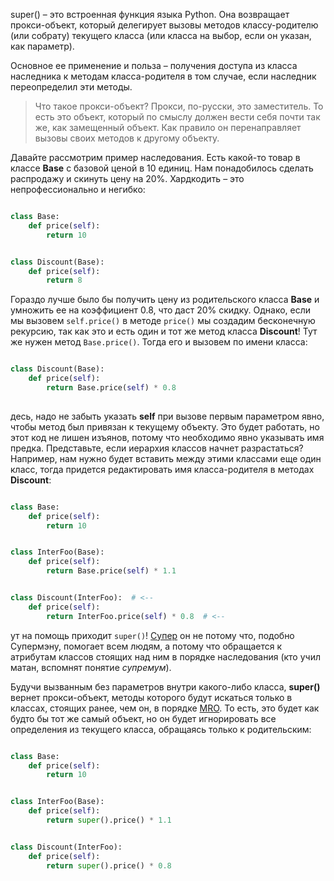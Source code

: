 
super() – это встроенная функция языка Python. Она возвращает прокси-объект, который делегирует вызовы методов классу-родителю (или собрату) текущего класса (или класса на выбор, если он указан, как параметр).

Основное ее применение и польза – получения доступа из класса наследника к методам класса-родителя в том случае, если наследник переопределил эти методы.

> Что такое прокси-объект? Прокси, по-русски, это заместитель. То есть это объект, который по смыслу должен вести себя почти так же, как замещенный объект. Как правило он перенаправляет вызовы своих методов к другому объекту.

Давайте рассмотрим пример наследования. Есть какой-то товар в классе **Base** с базовой ценой в 10 единиц. Нам понадобилось сделать распродажу и скинуть цену на 20%. Хардкодить – это непрофессионально и негибко:

```python

class Base:
    def price(self):
        return 10


class Discount(Base):
    def price(self):
        return 8

```

Гораздо лучше было бы получить цену из родительского класса **Base** и умножить ее на коэффициент 0.8, что даст 20% скидку. Однако, если мы вызовем `self.price()` в методе `price()` мы создадим бесконечную рекурсию, так как это и есть один и тот же метод класса **Discount**! Тут же нужен метод `Base.price()`. Тогда его и вызовем по имени класса:

```python

class Discount(Base):
	def price(self):
		return Base.price(self) * 0.8
		
```

десь, надо не забыть указать **self** при вызове первым параметром явно, чтобы метод был привязан к текущему объекту. Это будет работать, но этот код не лишен изъянов, потому что необходимо явно указывать имя предка. Представьте, если иерархия классов начнет разрастаться? Например, нам нужно будет вставить между этими классами еще один класс, тогда придется редактировать имя класса-родителя в методах **Discount**:

```python

class Base:
    def price(self):
        return 10


class InterFoo(Base):
    def price(self):
        return Base.price(self) * 1.1


class Discount(InterFoo):  # <-- 
    def price(self):
        return InterFoo.price(self) * 0.8  # <-- 

```

ут на помощь приходит `super()`! [Супер](https://ru.wikipedia.org/wiki/%D0%A1%D1%83%D0%BF%D0%B5%D1%80%D0%BA%D0%BB%D0%B0%D1%81%D1%81_(%D0%BF%D1%80%D0%BE%D0%B3%D1%80%D0%B0%D0%BC%D0%BC%D0%B8%D1%80%D0%BE%D0%B2%D0%B0%D0%BD%D0%B8%D0%B5)) он не потому что, подобно Супермэну, помогает всем людям, а потому что обращается к атрибутам классов стоящих над ним в порядке наследования (кто учил матан, вспомнят понятие _супремум_).

Будучи вызванным без параметров внутри какого-либо класса, **super()** вернет прокси-объект, методы которого будут искаться только в классах, стоящих ранее, чем он, в порядке [MRO](https://tirinox.ru/mro-python/). То есть, это будет как будто бы тот же самый объект, но он будет игнорировать все определения из текущего класса, обращаясь только к родительским:

```python

class Base:
    def price(self):
        return 10


class InterFoo(Base):
    def price(self):
        return super().price() * 1.1


class Discount(InterFoo):
    def price(self):
        return super().price() * 0.8

```
